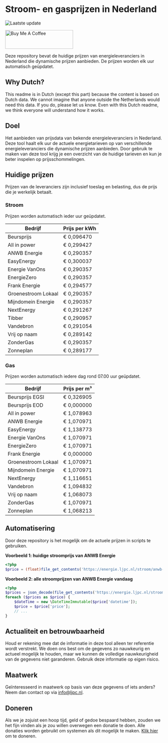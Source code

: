 # Stroom- en gasprijzen in Nederland

![Laatste update](https://img.shields.io/badge/laatste%20update-2023--09--02%2003%3A00%20CET-brightgreen)

<a href="https://www.buymeacoffee.com/Lars-" target="_blank"><img src="https://cdn.buymeacoffee.com/buttons/v2/default-orange.png" alt="Buy Me A Coffee" height="60" style="height: 60px !important;width: 217px !important;" ></a>

Deze repository bevat de huidige prijzen van energieleveranciers in Nederland die dynamische prijzen aanbieden. De prijzen worden elk uur automatisch geüpdatet.

## Why Dutch?

This readme is in Dutch (except this part) because the content is based on Dutch data. We cannot imagine that anyone outside the Netherlands would need this data. If you do, please let us know. Even with this Dutch readme, we think
everyone will understand how it works.

## Doel

Het aanbieden van prijsdata van bekende energieleveranciers in Nederland. Deze tool haalt elk uur de actuele energietarieven op van verschillende energieleveranciers die dynamische prijzen aanbieden. Door gebruik te maken van deze tool
krijg je een overzicht van de huidige tarieven en kun je beter inspelen op prijsschommelingen.

## Huidige prijzen

Prijzen van de leveranciers zijn inclusief toeslag en belasting, dus de prijs die je werkelijk betaalt.

### Stroom

Prijzen worden automatisch ieder uur geüpdatet.

 Bedrijf | Prijs per kWh 
---------|---------------
Beursprijs | € 0,096470
All in power | € 0,299427
ANWB Energie | € 0,290357
EasyEnergy | € 0,300037
Energie VanOns | € 0,290357
EnergieZero | € 0,290357
Frank Energie | € 0,294577
Groenestroom Lokaal | € 0,290357
Mijndomein Energie | € 0,290357
NextEnergy | € 0,291267
Tibber | € 0,290957
Vandebron | € 0,291054
Vrij op naam | € 0,289142
ZonderGas | € 0,290357
Zonneplan | € 0,289177


### Gas

Prijzen worden automatisch iedere dag rond 07.00 uur geüpdatet.

 Bedrijf | Prijs per m³ 
---------|--------------
Beursprijs EGSI | € 0,326905
Beursprijs EOD | € 0,000000
All in power | € 1,078963
ANWB Energie | € 1,070971
EasyEnergy | € 1,138773
Energie VanOns | € 1,070971
EnergieZero | € 1,070971
Frank Energie | € 0,000000
Groenestroom Lokaal | € 1,070971
Mijndomein Energie | € 1,070971
NextEnergy | € 1,116651
Vandebron | € 1,094832
Vrij op naam | € 1,068073
ZonderGas | € 1,070971
Zonneplan | € 1,068213


## Automatisering

Door deze repository is het mogelijk om de actuele prijzen in scripts te gebruiken.

**Voorbeeld 1: huidige stroomprijs van ANWB Energie**

```php
<?php
$price = (float)file_get_contents('https://energie.ljpc.nl/stroom/anwb-energie-nu.txt');

```

**Voorbeeld 2: alle stroomprijzen van ANWB Energie vandaag**

```php
<?php
$prices = json_decode(file_get_contents('https://energie.ljpc.nl/stroom/all-in-power-vandaag.json'),true);
foreach ($prices as $price) {
    $dateTime = new \DateTimeImmutable($price['datetime']);
    $price = $price['price'];
    // ...
}
```

## Actualiteit en betrouwbaarheid

Houd er rekening mee dat de informatie in deze tool alleen ter referentie wordt verstrekt. We doen ons best om de gegevens zo nauwkeurig en actueel mogelijk te houden, maar we kunnen de volledige nauwkeurigheid van de gegevens niet
garanderen. Gebruik deze informatie op eigen risico.

## Maatwerk

Geïnteresseerd in maatwerk op basis van deze gegevens of iets anders? Neem dan contact op
via [info@ljpc.nl](mailto:info@ljpc.nl?subject=Energie%20prijzen).

## Doneren

Als we je zojuist een hoop tijd, geld of gedoe bespaard hebben, zouden we het fijn vinden als je zou willen overwegen een
donatie te doen. Alle donaties worden gebruikt om systemen als dit mogelijk te
maken. [Klik hier](https://www.buymeacoffee.com/Lars-) om te doneren.
